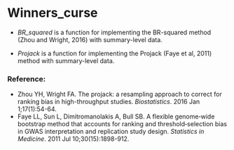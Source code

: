 # Winners_curse

* _BR_squared_ is a function for implementing the BR-squared method (Zhou and Wright, 2016) with summary-level data.

* _Projack_ is a function for implementing the Projack (Faye et al, 2011) method with summary-level data.


### Reference:
* Zhou YH, Wright FA. The projack: a resampling approach to correct for ranking bias in high-throughput studies. _Biostatistics_. 2016 Jan 1;17(1):54-64.
* Faye LL, Sun L, Dimitromanolakis A, Bull SB. A flexible genome‐wide bootstrap method that accounts for ranking and threshold‐selection bias in GWAS interpretation and replication study design. _Statistics in Medicine_. 2011 Jul 10;30(15):1898-912.
